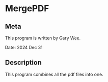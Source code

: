 # MergePDF

## Meta
This program is written by Gary Wee.

Date: 2024 Dec 31

## Description
This program combines all the pdf files into one.
